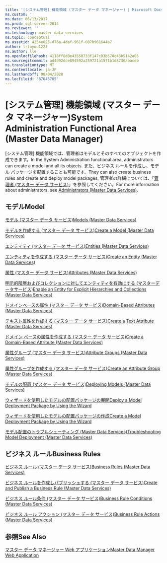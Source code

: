```yaml
---
title: '[システム管理] 機能領域 (マスター データ マネージャー) | Microsoft Docs'
ms.custom: ''
ms.date: 06/13/2017
ms.prod: sql-server-2014
ms.reviewer: ''
ms.technology: master-data-services
ms.topic: conceptual
ms.assetid: 4254e825-d76a-4daf-961f-087b961644a7
author: lrtoyou1223
ms.author: lle
ms.openlocfilehash: 4118ff8d8e43550733f147c03b570c43b5142a05
ms.sourcegitcommit: ad4d92dce894592a259721a1571b1d8736abacdb
ms.translationtype: MT
ms.contentlocale: ja-JP
ms.lasthandoff: 08/04/2020
ms.locfileid: "87645705"
---
```

# <a name="system-administration-functional-area-master-data-manager"></a><span data-ttu-id="ad814-102">[システム管理] 機能領域 (マスター データ マネージャー)</span><span class="sxs-lookup"><span data-stu-id="ad814-102">System Administration Functional Area (Master Data Manager)</span></span>
  <span data-ttu-id="ad814-103">[システム管理] 機能領域では、管理者はモデルとそのすべてのオブジェクトを作成できます。</span><span class="sxs-lookup"><span data-stu-id="ad814-103">In the System Administration functional area, administrators can create a model and all its objects.</span></span> <span data-ttu-id="ad814-104">また、ビジネス ルールを作成し、モデル パッケージを配置することも可能です。</span><span class="sxs-lookup"><span data-stu-id="ad814-104">They can also create business rules and create and deploy model packages.</span></span> <span data-ttu-id="ad814-105">管理者の詳細については、「[管理者 (マスター データ サービス)](administrators-master-data-services.md)」を参照してください。</span><span class="sxs-lookup"><span data-stu-id="ad814-105">For more information about administrators, see [Administrators &#40;Master Data Services&#41;](administrators-master-data-services.md).</span></span>  
  
## <a name="model"></a><span data-ttu-id="ad814-106">モデル</span><span class="sxs-lookup"><span data-stu-id="ad814-106">Model</span></span>  
 [<span data-ttu-id="ad814-107">モデル (マスター データ サービス)</span><span class="sxs-lookup"><span data-stu-id="ad814-107">Models &#40;Master Data Services&#41;</span></span>](../../2014/master-data-services/models-master-data-services.md)  
  
 [<span data-ttu-id="ad814-108">モデルを作成する (マスター データ サービス)</span><span class="sxs-lookup"><span data-stu-id="ad814-108">Create a Model &#40;Master Data Services&#41;</span></span>](../../2014/master-data-services/create-a-model-master-data-services.md)  
  
 [<span data-ttu-id="ad814-109">エンティティ (マスター データ サービス)</span><span class="sxs-lookup"><span data-stu-id="ad814-109">Entities &#40;Master Data Services&#41;</span></span>](../../2014/master-data-services/entities-master-data-services.md)  
  
 [<span data-ttu-id="ad814-110">エンティティを作成する (マスター データ サービス)</span><span class="sxs-lookup"><span data-stu-id="ad814-110">Create an Entity &#40;Master Data Services&#41;</span></span>](../../2014/master-data-services/create-an-entity-master-data-services.md)  
  
 [<span data-ttu-id="ad814-111">属性 (マスター データ サービス)</span><span class="sxs-lookup"><span data-stu-id="ad814-111">Attributes &#40;Master Data Services&#41;</span></span>](../../2014/master-data-services/attributes-master-data-services.md)  
  
 [<span data-ttu-id="ad814-112">明示的階層およびコレクションに対してエンティティを有効にする &#40;マスターデータサービス&#41;</span><span class="sxs-lookup"><span data-stu-id="ad814-112">Enable an Entity for Explicit Hierarchies and Collections &#40;Master Data Services&#41;</span></span>](../../2014/master-data-services/enable-an-entity-for-explicit-hierarchies-and-collections-master-data-services.md)  
  
 [<span data-ttu-id="ad814-113">ドメインベースの属性 (マスター データ サービス)</span><span class="sxs-lookup"><span data-stu-id="ad814-113">Domain-Based Attributes &#40;Master Data Services&#41;</span></span>](../../2014/master-data-services/domain-based-attributes-master-data-services.md)  
  
 [<span data-ttu-id="ad814-114">テキスト属性を作成する (マスター データ サービス)</span><span class="sxs-lookup"><span data-stu-id="ad814-114">Create a Text Attribute &#40;Master Data Services&#41;</span></span>](../../2014/master-data-services/create-a-text-attribute-master-data-services.md)  
  
 [<span data-ttu-id="ad814-115">ドメイン ベースの属性を作成する (マスター データ サービス)</span><span class="sxs-lookup"><span data-stu-id="ad814-115">Create a Domain-Based Attribute &#40;Master Data Services&#41;</span></span>](../../2014/master-data-services/create-a-domain-based-attribute-master-data-services.md)  
  
 [<span data-ttu-id="ad814-116">属性グループ (マスター データ サービス)</span><span class="sxs-lookup"><span data-stu-id="ad814-116">Attribute Groups &#40;Master Data Services&#41;</span></span>](../../2014/master-data-services/attribute-groups-master-data-services.md)  
  
 [<span data-ttu-id="ad814-117">属性グループを作成する (マスター データ サービス)</span><span class="sxs-lookup"><span data-stu-id="ad814-117">Create an Attribute Group &#40;Master Data Services&#41;</span></span>](../../2014/master-data-services/create-an-attribute-group-master-data-services.md)  
  
 [<span data-ttu-id="ad814-118">モデルの配置 (マスター データ サービス)</span><span class="sxs-lookup"><span data-stu-id="ad814-118">Deploying Models &#40;Master Data Services&#41;</span></span>](../../2014/master-data-services/deploying-models-master-data-services.md)  
  
 [<span data-ttu-id="ad814-119">ウィザードを使用したモデルの配置パッケージの展開</span><span class="sxs-lookup"><span data-stu-id="ad814-119">Deploy a Model Deployment Package by Using the Wizard</span></span>](../../2014/master-data-services/deploy-a-model-deployment-package-by-using-the-wizard.md)  
  
 [<span data-ttu-id="ad814-120">ウィザードを使用したモデルの配置パッケージの作成</span><span class="sxs-lookup"><span data-stu-id="ad814-120">Create a Model Deployment Package by Using the Wizard</span></span>](../../2014/master-data-services/create-a-model-deployment-package-by-using-the-wizard.md)  
  
 [<span data-ttu-id="ad814-121">モデル配置のトラブルシューティング (Master Data Services)</span><span class="sxs-lookup"><span data-stu-id="ad814-121">Troubleshooting Model Deployment (Master Data Services)</span></span>](https://social.technet.microsoft.com/wiki/contents/articles/troubleshooting-model-deployment-master-data-services.aspx)  
  
## <a name="business-rules"></a><span data-ttu-id="ad814-122">ビジネス ルール</span><span class="sxs-lookup"><span data-stu-id="ad814-122">Business Rules</span></span>  
 [<span data-ttu-id="ad814-123">ビジネス ルール (マスター データ サービス)</span><span class="sxs-lookup"><span data-stu-id="ad814-123">Business Rules &#40;Master Data Services&#41;</span></span>](../../2014/master-data-services/business-rules-master-data-services.md)  
  
 [<span data-ttu-id="ad814-124">ビジネス ルールを作成しパブリッシュする (マスター データ サービス)</span><span class="sxs-lookup"><span data-stu-id="ad814-124">Create and Publish a Business Rule &#40;Master Data Services&#41;</span></span>](../../2014/master-data-services/create-and-publish-a-business-rule-master-data-services.md)  
  
 [<span data-ttu-id="ad814-125">ビジネス ルール条件 (マスター データ サービス)</span><span class="sxs-lookup"><span data-stu-id="ad814-125">Business Rule Conditions &#40;Master Data Services&#41;</span></span>](../../2014/master-data-services/business-rule-conditions-master-data-services.md)  
  
 [<span data-ttu-id="ad814-126">ビジネス ルール アクション (マスター データ サービス)</span><span class="sxs-lookup"><span data-stu-id="ad814-126">Business Rule Actions &#40;Master Data Services&#41;</span></span>](../../2014/master-data-services/business-rule-actions-master-data-services.md)  
  
## <a name="see-also"></a><span data-ttu-id="ad814-127">参照</span><span class="sxs-lookup"><span data-stu-id="ad814-127">See Also</span></span>  
 [<span data-ttu-id="ad814-128">マスター データ マネージャー Web アプリケーション</span><span class="sxs-lookup"><span data-stu-id="ad814-128">Master Data Manager Web Application</span></span>](../../2014/master-data-services/master-data-manager-web-application.md)  
  
  
